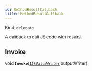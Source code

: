 ```yaml
---
id: MethodResultCallback
title: MethodResultCallback
---
```


Kind: `delegate`

A callback to call JS code with results.

## Invoke
void **`Invoke`**([`IJSValueWriter`](IJSValueWriter) outputWriter)



